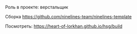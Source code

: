 Роль в проекте: верстальщик

Сборка <a href="https://github.com/ninelines-team/ninelines-template">https://github.com/ninelines-team/ninelines-template</a>

Посмотреть: <a href="https://heart-of-lorkhan.github.io/hsg/build">https://heart-of-lorkhan.github.io/hsg/build</a>
